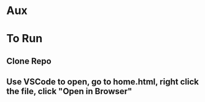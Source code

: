 # Aux

# To Run
## Clone Repo
## Use VSCode to open, go to home.html, right click the file, click "Open in Browser"
